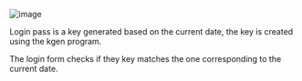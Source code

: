 ![image](https://github.com/adanilevics/ProgramLoginWithKey/assets/110359798/9a8048b9-f195-492e-997b-4f62c1abb618)


Login pass is a key generated based on the current date, the key is created using the kgen program.

The login form checks if they key matches the one corresponding to the current date.
